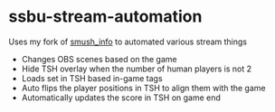 # ssbu-stream-automation

Uses my fork of [smush_info](https://github.com/sticks-stuff/smush_info) to automated various stream things

- Changes OBS scenes based on the game
- Hide TSH overlay when the number of human players is not 2
- Loads set in TSH based in-game tags
- Auto flips the player positions in TSH to align them with the game
- Automatically updates the score in TSH on game end
